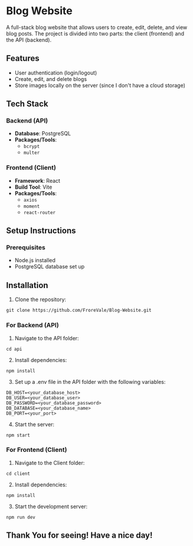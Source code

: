 # Blog Website
A full-stack blog website that allows users to create, edit, delete, and view blog posts. The project is divided into two parts: the client (frontend) and the API (backend).

## Features
- User authentication (login/logout)
- Create, edit, and delete blogs
- Store images locally on the server (since I don't have a cloud storage)

## Tech Stack

### Backend (API)

- **Database**: PostgreSQL
- **Packages/Tools**:
  - `bcrypt`
  - `multer` 

### Frontend (Client)

- **Framework**: React
- **Build Tool**: Vite
- **Packages/Tools**:
  - `axios`
  - `moment` 
  - `react-router` 

## Setup Instructions

### Prerequisites

- Node.js installed
- PostgreSQL database set up

## Installation

1. Clone the repository:
```
git clone https://github.com/FroreVale/Blog-Website.git
```

### For Backend (API)

1. Navigate to the API folder:
```
cd api
```
2. Install dependencies:
```
npm install
```
3. Set up a .env file in the API folder with the following variables:
```
DB_HOST=<your_database_host>
DB_USER=<your_database_user>
DB_PASSWORD=<your_database_password>
DB_DATABASE=<your_database_name>
DB_PORT=<your_port>
```
4. Start the server:
```
npm start
```

### For Frontend (Client)

1. Navigate to the Client folder:
```
cd client
```
2. Install dependencies:
```
npm install
```
3. Start the development server:
```
npm run dev
```
## Thank You for seeing! Have a nice day!
